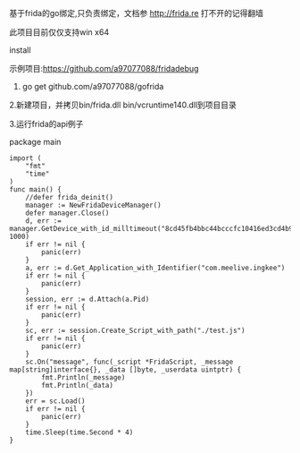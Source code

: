 基于frida的go绑定,只负责绑定，文档参 http://frida.re 打不开的记得翻墙

此项目目前仅仅支持win x64

install

示例项目:https://github.com/a97077088/fridadebug

1. go get github.com/a97077088/gofrida

2.新建项目，并拷贝bin/frida.dll bin/vcruntime140.dll到项目目录

3.运行frida的api例子

package main

                
                
    import (
	    "fmt"
	    "time"
    )        
    func main() {
	    //defer frida_deinit()
	    manager := NewFridaDeviceManager()
	    defer manager.Close()
	    d, err := manager.GetDevice_with_id_milltimeout("8cd45fb4bbc44bcccfc10416ed3cd4b9e312dac6", 1000)
	    if err != nil {
	    	panic(err)
	    }
	    a, err := d.Get_Application_with_Identifier("com.meelive.ingkee")
	    if err != nil {
		    panic(err)
	    }
	    session, err := d.Attach(a.Pid)
	    if err != nil {
		    panic(err)
	    }
	    sc, err := session.Create_Script_with_path("./test.js")
	    if err != nil {
		    panic(err)
	    }
	    sc.On("message", func(_script *FridaScript, _message map[string]interface{}, _data []byte, _userdata uintptr) {
		    fmt.Println(_message)
	    	fmt.Println(_data)
	    })
	    err = sc.Load()
	    if err != nil {
	    	panic(err)
	    }
	    time.Sleep(time.Second * 4)
    }
